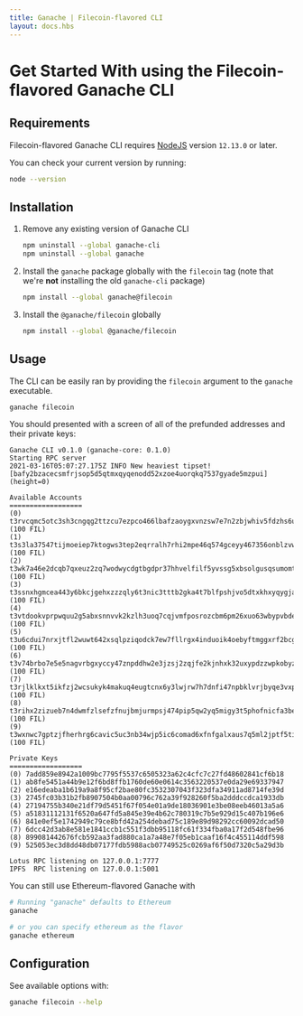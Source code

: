 ```yaml
---
title: Ganache | Filecoin-flavored CLI
layout: docs.hbs
---
```

# Get Started With using the Filecoin-flavored Ganache CLI

## Requirements

Filecoin-flavored Ganache CLI requires [NodeJS](https://nodejs.org) version `12.13.0` or later.

You can check your current version by running:

```bash
node --version
```

## Installation

1. Remove any existing version of Ganache CLI
   ```bash
   npm uninstall --global ganache-cli
   npm uninstall --global ganache
   ```
1. Install the `ganache` package globally with the `filecoin` tag (note that we're **not** installing the old `ganache-cli` package)
   ```bash
   npm install --global ganache@filecoin
   ```
1. Install the `@ganache/filecoin` globally
   ```bash
   npm install --global @ganache/filecoin
   ```

## Usage

The CLI can be easily ran by providing the `filecoin` argument to the `ganache` executable.

```bash
ganache filecoin
```

You should presented with a screen of all of the prefunded addresses and their private keys:

```
Ganache CLI v0.1.0 (ganache-core: 0.1.0)
Starting RPC server
2021-03-16T05:07:27.175Z INFO New heaviest tipset! [bafy2bzacecsmfrjsop5d5qtmxqyqenodd52xzoe4uorqkq7537gyade5mzpui] (height=0)

Available Accounts
==================
(0) t3rvcqmc5otc3sh3cngqg2ttzcu7ezpco466lbafzaoygxvnzsw7e7n2zbjwhiv5fdzhs6uxm2qckwt6lp5wga (100 FIL)
(1) t3s3la37547tijmoeiep7ktogws3tep2eqrralh7rhi2mpe46q574gceyy467356onblzvwf7ejlelo2rdsg4q (100 FIL)
(2) t3wk7a46e2dcqb7qxeuz2zq7wodwycdgtbgdpr37hhvelfilf5yvssg5xbsolgusqsumomtmtqhnobh4carhyq (100 FIL)
(3) t3ssnxhgmcea443y6bkcjgehxzzzqly6t3nic3tttb2gka4t7blfpshjvo5dtxkhxyqygja5b2vn5evont2nda (100 FIL)
(4) t3vtdookvprpwquu2g5abxsnnvvk2kzlh3uoq7cqjvmfposrozcbm6pm26xuo63wbypvbdecgyqpbxmuqpsela (100 FIL)
(5) t3u6cdui7nrxjtfl2wuwt642xsqlpziqodck7ew7fllrgx4induoik4oebyftmggxrf2bcgaaei7ngnnoc744q (100 FIL)
(6) t3v74brbo7e5e5nagvrbgxyccy47znpddhw2e3jzsj2zqjfe2kjnhxk32uxypdzzwpkobyzalsfhx3dfh6g4ea (100 FIL)
(7) t3rjlklkxt5ikfzj2wcsukyk4makuq4eugtcnx6y3lwjrw7h7dnfi47npbklvrjbyqe3vxpacpcupukacjvd2q (100 FIL)
(8) t3rihx2zizueb7n4dwmfzlsefzfnujbmjurmpsj474pip5qw2yq5migy3t5phofnicfa3bewvan5kwz3mxz7kq (100 FIL)
(9) t3wxnwc7gptzjfherhrg6cavic5uc3nb34wjp5ic6comad6xfnfgalxaus7q5ml2jptf5tisuuovogxjqh4jaq (100 FIL)

Private Keys
==================
(0) 7add859e8942a1009bc7795f5537c6505323a62c4cfc7c27fd48602841cf6b18
(1) ab8fe5451a44b9e12f6bd8ffb1760de60e0614c3563220537e0da29e69337947
(2) e16edeaba1b619a9a8f95cf2bae80fc3532307043f323dfa34911ad8714fe39d
(3) 2745fc03b31b2fb8907504b0aa00796c762a39f928260f5ba2dddccdca1933db
(4) 27194755b340e21df79d5451f67f054e01a9de18036901e3be08eeb46013a5a6
(5) a51831112131f6520a647fd5a845e39e4b62c780319c7b5e929d15c407b196e6
(6) 841e0ef5e1742949c79ce8bfd42a254debad75c189e89d98292cc60092dcad50
(7) 6dcc42d3ab8e581e1841ccb1c551f3dbb95118fc61f334fba0a17f2d548fbe96
(8) 899081442676fcb592aa3fad880ca1a7a48e7f05eb1caaf16f4c455114ddf598
(9) 525053ec3d8dd48db07177fdb5988acb07749525c0269af6f50d7320c5a29d3b

Lotus RPC listening on 127.0.0.1:7777
IPFS  RPC listening on 127.0.0.1:5001
```

You can still use Ethereum-flavored Ganache with

```bash
# Running "ganache" defaults to Ethereum
ganache

# or you can specify ethereum as the flavor
ganache ethereum
```

## Configuration

See available options with:

```bash
ganache filecoin --help
```
